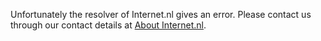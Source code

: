 Unfortunately the resolver of Internet.nl gives an error. Please contact us through our contact details at [About Internet.nl](/about).
